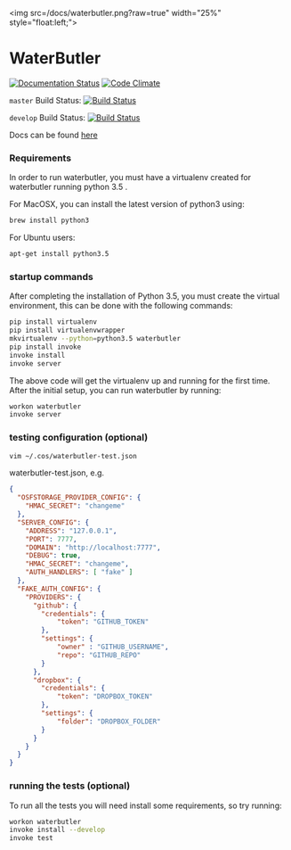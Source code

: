 <img src=/docs/waterbutler.png?raw=true" width="25%" style="float:left;">
# WaterButler

[![Documentation Status](https://readthedocs.org/projects/waterbutler/badge/?version=latest)](http://waterbutler.readthedocs.org/en/latest/?badge=latest)
[![Code Climate](https://codeclimate.com/github/CenterForOpenScience/waterbutler/badges/gpa.svg)](https://codeclimate.com/github/CenterForOpenScience/waterbutler)

`master` Build Status: [![Build Status](https://travis-ci.org/CenterForOpenScience/waterbutler.svg?branch=master)](https://travis-ci.org/CenterForOpenScience/waterbutler)

`develop` Build Status: [![Build Status](https://travis-ci.org/CenterForOpenScience/waterbutler.svg?branch=develop)](https://travis-ci.org/CenterForOpenScience/waterbutler)

Docs can be found [here](https://waterbutler.readthedocs.org/en/latest/)

### Requirements

In order to run waterbutler, you must have a virtualenv created for waterbutler running python 3.5 .

For MacOSX, you can install the latest version of python3 using:

```bash
brew install python3
```

For Ubuntu users:

```bash
apt-get install python3.5

```

### startup commands

After completing the installation of Python 3.5, you must create the virtual environment, this can be done with the following commands:

```bash
pip install virtualenv
pip install virtualenvwrapper
mkvirtualenv --python=python3.5 waterbutler
pip install invoke
invoke install
invoke server
```

The above code will get the virtualenv up and running for the first time.  After the initial setup, you can run waterbutler by running:

```bash
workon waterbutler
invoke server
```

### testing configuration (optional)

```bash
vim ~/.cos/waterbutler-test.json
```

waterbutler-test.json, e.g.

```json
{
  "OSFSTORAGE_PROVIDER_CONFIG": {
    "HMAC_SECRET": "changeme"
  },
  "SERVER_CONFIG": {
    "ADDRESS": "127.0.0.1",
    "PORT": 7777,
    "DOMAIN": "http://localhost:7777",
    "DEBUG": true,
    "HMAC_SECRET": "changeme",
    "AUTH_HANDLERS": [ "fake" ]
  },
  "FAKE_AUTH_CONFIG": {
    "PROVIDERS": {
      "github": {
        "credentials": {
            "token": "GITHUB_TOKEN"
        },
        "settings": {
            "owner" : "GITHUB_USERNAME",
            "repo": "GITHUB_REPO"
        }
      },
      "dropbox": {
        "credentials": {
            "token": "DROPBOX_TOKEN"
        },
        "settings": {
            "folder": "DROPBOX_FOLDER"
        }
      }
    }
  }
}
```

### running the tests (optional)
To run all the tests you will need install some requirements, so try running:

```bash
workon waterbutler
invoke install --develop
invoke test
```
